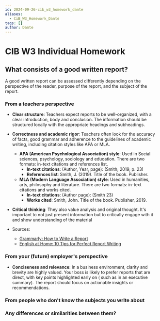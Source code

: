 ```yaml
---
id: 2024-09-26-cib_w3_homework_dante
aliases:
  - CiB_W3_Homework_Dante
tags: []
author: Dante
---
```


# CIB W3 Individual Homework

## What consists of a good written report?

A good written report can be assessed differently depending on the perspective of the reader, purpose of the report, and the subject of the report.

### From a teachers perspective

- **Clear structure**: Teachers expect reports to be well-organized, with a clear introduction, body and conclusion. The information should be structured locally with the appropriate headings and subheadings.

- **Correctness and academic rigor**: Teachers often look for the accuracy of facts, good grammar and adherence to the guidelines of academic writing, including citation styles like APA or MLA.

  - **APA (American Psychological Association) style**: Used in Social sciences, psychology, sociology and education. There are two formats: in-text citations and references list.
    - **In-text citations**: (Author, Year, page): (Smith, 2019, p. 23)
    - **References list**: Smith, J. (2019). Title of the book. Publisher.
  - **MLA (Modern Language Association) style**: Used in humanities, arts, philosophy and literature. There are two formats: in-text citations and works cited.
    - **In-text citations**: (Author page): (Smith 23)
    - **Works cited**: Smith, John. Title of the book. Publisher, 2019.

- **Critical thinking**: They also value analysis and original thought. It's important to not just present information but to critically engage with it and show understanding of the material

- Sources:
  - [Grammarly: How to Write a Report](https://www.grammarly.com/blog/how-to-write-a-report/)
  - [English at Home: 10 Tips for Perfect Report Writing](https://english-at-home.com/business/report-writing/)

### From your (future) employer's perspective

- **Conciseness and relevance**: In a business environment, clarity and brevity are highly valued. Your boss is likely to prefer reports that are direct, with key points highlighted early on ( such as in an executive summary). The report should focus on actionable insights or recommendations.

### From people who don't know the subjects you write about

### Any differences or similarities between them?
